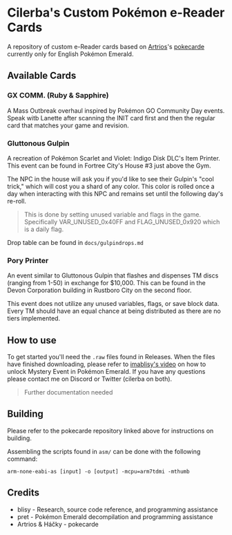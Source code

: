 # Cilerba's Custom Pokémon e-Reader Cards
A repository of custom e-Reader cards based on [Artrios](https://github.com/Artrios)'s [pokecarde](https://github.com/Artrios/pokecarde/tree/emerald) currently only for English Pokémon Emerald.

## Available Cards

### GX COMM. (Ruby & Sapphire)
A Mass Outbreak overhaul inspired by Pokémon GO Community Day events. Speak witb Lanette after scanning the INIT card first and then the regular card that matches your game and revision. 

### Gluttonous Gulpin
A recreation of Pokémon Scarlet and Violet: Indigo Disk DLC's Item Printer. This event can be found in Fortree City's House #3 just above the Gym.

The NPC in the house will ask you if you'd like to see their Gulpin's "cool trick," which will cost you a shard of any color. This color is rolled once a day when interacting with this NPC and remains set until the following day's re-roll.

> This is done by setting unused variable and flags in the game. Specifically VAR_UNUSED_0x40FF and FLAG_UNUSED_0x920 which is a daily flag.

Drop table can be found in `docs/gulpindrops.md`


### Pory Printer
An event similar to Gluttonous Gulpin that flashes and dispenses TM discs (ranging from 1-50) in exchange for $10,000. This can be found in the Devon Corporation building in Rustboro City on the second floor.

This event does not utilize any unused variables, flags, or save block data. Every TM should have an equal chance at being distributed as there are no tiers implemented.


## How to use

To get started you'll need the `.raw` files found in Releases. When the files have finished downloading, please refer to [imablisy's video](https://www.youtube.com/watch?v=fK-Actf6kME) on how to unlock Mystery Event in Pokémon Emerald. If you have any questions please contact me on Discord or Twitter (cilerba on both).

> Further documentation needed

## Building

Please refer to the pokecarde repository linked above for instructions on building.

Assembling the scripts found in `asm/` can be done with the following command:

    arm-none-eabi-as [input] -o [output] -mcpu=arm7tdmi -mthumb
 
## Credits

 - blisy - Research, source code reference, and programming assistance
 - pret - Pokémon Emerald decompilation and programming assistance
 - Artrios & Háčky - pokecarde
